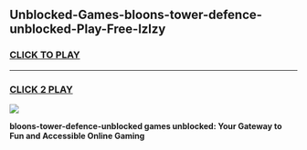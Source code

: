 
## Unblocked-Games-bloons-tower-defence-unblocked-Play-Free-lzlzy
<h3>
<a href="https://premium76.site?title=bloons-tower-defence-unblocked&ref=21A">CLICK TO PLAY</a></h3>
<hr>

<h3>
<a href="https://premium76.site?title=bloons-tower-defence-unblocked&ref=21A">CLICK 2 PLAY</a>
  
</h3>

<a href="https://premium76.site?title=bloons-tower-defence-unblocked&ref=21A"><img src="https://clearcache.store/games.png"></a>


**bloons-tower-defence-unblocked games unblocked: Your Gateway to Fun and Accessible Online Gaming**
